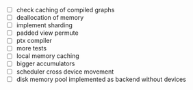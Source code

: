 - [ ] check caching of compiled graphs
- [ ] deallocation of memory
- [ ] implement sharding
- [ ] padded view permute
- [ ] ptx compiler
- [ ] more tests
- [ ] local memory caching
- [ ] bigger accumulators
- [ ] scheduler cross device movement
- [ ] disk memory pool implemented as backend without devices
